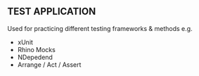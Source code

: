 TEST APPLICATION
----------------------------------------------------------
Used for practicing different testing frameworks & methods
e.g.
- xUnit
- Rhino Mocks
- NDepedend
- Arrange / Act / Assert


